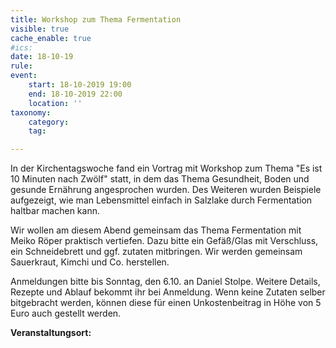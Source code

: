 ```yaml
---
title: Workshop zum Thema Fermentation
visible: true
cache_enable: true
#ics: 
date: 18-10-19
rule: 
event:
	start: 18-10-2019 19:00
	end: 18-10-2019 22:00
	location: ''
taxonomy:
	category: 
	tag: 

---
```

In der Kirchentagswoche fand ein Vortrag mit Workshop zum Thema "Es ist 10 Minuten nach Zwölf" statt, in dem das Thema Gesundheit, Boden und gesunde Ernährung angesprochen wurden. Des Weiteren wurden Beispiele aufgezeigt, wie man Lebensmittel einfach in Salzlake durch Fermentation haltbar machen kann.

Wir wollen am diesem Abend gemeinsam das Thema Fermentation mit Meiko Röper praktisch vertiefen. Dazu bitte ein Gefäß/Glas mit Verschluss, ein Schneidebrett und ggf. zutaten mitbringen. Wir werden gemeinsam Sauerkraut, Kimchi und Co. herstellen.

Anmeldungen bitte bis Sonntag, den 6.10. an Daniel Stolpe. Weitere Details, Rezepte und Ablauf bekommt ihr bei Anmeldung. Wenn keine Zutaten selber bitgebracht werden, können diese für einen Unkostenbeitrag in Höhe von 5 Euro auch gestellt werden.


**Veranstaltungsort:** 

